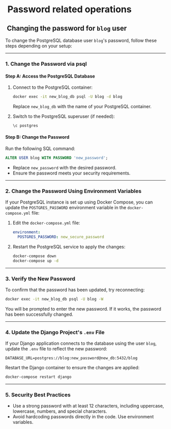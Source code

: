#  Password related operations

##  Changing the password for `blog` user

To change the PostgreSQL database user `blog`'s password, follow these steps depending on your setup:

---

### **1. Change the Password via psql**

#### **Step A: Access the PostgreSQL Database**

1. Connect to the PostgreSQL container:

   ```bash
   docker exec -it new_blog_db psql -U blog -d blog
   ```

   Replace `new_blog_db` with the name of your PostgreSQL container.

2. Switch to the PostgreSQL superuser (if needed):

   ```sql
   \c postgres
   ```

#### **Step B: Change the Password**

Run the following SQL command:

```sql
ALTER USER blog WITH PASSWORD 'new_password';
```

- Replace `new_password` with the desired password.
- Ensure the password meets your security requirements.

---

### **2. Change the Password Using Environment Variables**

If your PostgreSQL instance is set up using Docker Compose, you can update the `POSTGRES_PASSWORD` environment variable in the `docker-compose.yml` file:

1. Edit the `docker-compose.yml` file:

   ```yaml
   environment:
     POSTGRES_PASSWORD: new_secure_password
   ```

2. Restart the PostgreSQL service to apply the changes:

   ```bash
   docker-compose down
   docker-compose up -d
   ```

---

### **3. Verify the New Password**

To confirm that the password has been updated, try reconnecting:

```bash
docker exec -it new_blog_db psql -U blog -W
```

You will be prompted to enter the new password. If it works, the password has been successfully changed.

---

### **4. Update the Django Project's `.env` File**

If your Django application connects to the database using the user `blog`, update the `.env` file to reflect the new password:

```env
DATABASE_URL=postgres://blog:new_password@new_db:5432/blog
```

Restart the Django container to ensure the changes are applied:

```bash
docker-compose restart django
```

---

### **5. Security Best Practices**

- Use a strong password with at least 12 characters, including uppercase, lowercase, numbers, and special characters.
- Avoid hardcoding passwords directly in the code. Use environment variables.

